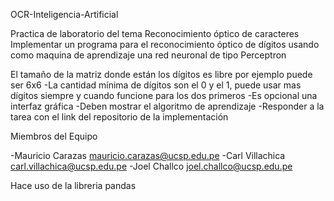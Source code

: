 OCR-Inteligencia-Artificial

Practica de laboratorio del tema Reconocimiento óptico de caracteres Implementar un programa para el reconocimiento óptico de dígitos usando como maquina de aprendizaje una red neuronal de tipo Perceptron

El tamaño de la matriz donde están los dígitos es libre por ejemplo puede ser 6x6 -La cantidad mínima de dígitos son el 0 y el 1, puede usar mas dígitos siempre y cuando funcione para los dos primeros -Es opcional una interfaz gráfica -Deben mostrar el algoritmo de aprendizaje -Responder a la tarea con el link del repositorio de la implementación

Miembros del Equipo

-Mauricio Carazas mauricio.carazas@ucsp.edu.pe -Carl Villachica carl.villachica@ucsp.edu.pe -Joel Challco joel.challco@ucsp.edu.pe

Hace uso de la libreria pandas 
